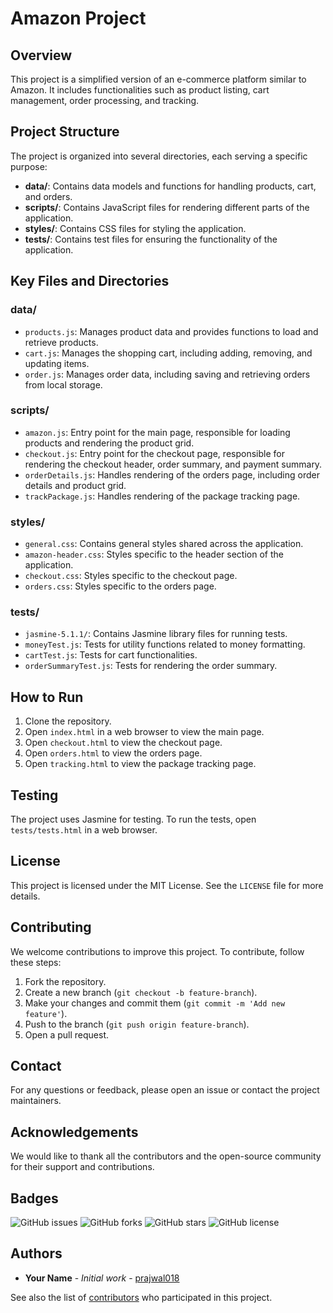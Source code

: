 # Amazon Project

## Overview

This project is a simplified version of an e-commerce platform similar to Amazon. It includes functionalities such as product listing, cart management, order processing, and tracking.

## Project Structure

The project is organized into several directories, each serving a specific purpose:

- **data/**: Contains data models and functions for handling products, cart, and orders.
- **scripts/**: Contains JavaScript files for rendering different parts of the application.
- **styles/**: Contains CSS files for styling the application.
- **tests/**: Contains test files for ensuring the functionality of the application.

## Key Files and Directories

### data/

- `products.js`: Manages product data and provides functions to load and retrieve products.
- `cart.js`: Manages the shopping cart, including adding, removing, and updating items.
- `order.js`: Manages order data, including saving and retrieving orders from local storage.

### scripts/

- `amazon.js`: Entry point for the main page, responsible for loading products and rendering the product grid.
- `checkout.js`: Entry point for the checkout page, responsible for rendering the checkout header, order summary, and payment summary.
- `orderDetails.js`: Handles rendering of the orders page, including order details and product grid.
- `trackPackage.js`: Handles rendering of the package tracking page.

### styles/

- `general.css`: Contains general styles shared across the application.
- `amazon-header.css`: Styles specific to the header section of the application.
- `checkout.css`: Styles specific to the checkout page.
- `orders.css`: Styles specific to the orders page.

### tests/

- `jasmine-5.1.1/`: Contains Jasmine library files for running tests.
- `moneyTest.js`: Tests for utility functions related to money formatting.
- `cartTest.js`: Tests for cart functionalities.
- `orderSummaryTest.js`: Tests for rendering the order summary.

## How to Run

1. Clone the repository.
2. Open `index.html` in a web browser to view the main page.
3. Open `checkout.html` to view the checkout page.
4. Open `orders.html` to view the orders page.
5. Open `tracking.html` to view the package tracking page.

## Testing

The project uses Jasmine for testing. To run the tests, open `tests/tests.html` in a web browser.

## License

This project is licensed under the MIT License. See the `LICENSE` file for more details.

## Contributing

We welcome contributions to improve this project. To contribute, follow these steps:

1. Fork the repository.
2. Create a new branch (`git checkout -b feature-branch`).
3. Make your changes and commit them (`git commit -m 'Add new feature'`).
4. Push to the branch (`git push origin feature-branch`).
5. Open a pull request.

## Contact

For any questions or feedback, please open an issue or contact the project maintainers.

## Acknowledgements

We would like to thank all the contributors and the open-source community for their support and contributions.

## Badges

![GitHub issues](https://img.shields.io/github/issues/prajwal018/javascript-amazon-project)
![GitHub forks](https://img.shields.io/github/forks/prajwal018/javascript-amazon-project)
![GitHub stars](https://img.shields.io/github/stars/prajwal018/javascript-amazon-project)
![GitHub license](https://img.shields.io/github/license/prajwal018/javascript-amazon-project)

## Authors

- **Your Name** - _Initial work_ - [prajwal018](https://github.com/prajwal018)

See also the list of [contributors](https://github.com/prajwal018/javascript-amazon-project/contributors) who participated in this project.
